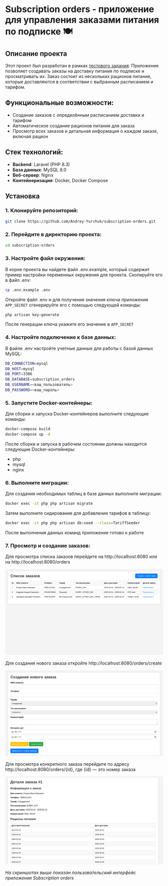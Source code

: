 # Subscription orders - приложение для управления заказами питания по подписке 🍽️

## Описание проекта
Этот проект был разработан в рамках [тестового задания](https://github.com/privatecrm/back-task). Приложение позволяет создавать заказы на доставку питания по подписке и просматривать их. Заказ состоит из нескольких рационов питания, которые доставляются в соответствии с выбранным расписанием и тарифом.

## Функциональные возможности:
- Создание заказов с определённым расписанием доставки и тарифом
- Автоматическое создание рационов питания для заказа
- Просмотр всех заказов и детальная информация о каждом заказе, включая рацион

## Стек технологий:
- **Backend**: Laravel (PHP 8.3)
- **База данных**: MySQL 8.0
- **Веб-сервер**: Nginx
- **Контейнеризация**: Docker, Docker Compose

## Установка

### 1. Клонируйте репозиторий:

```bash
git clone https://github.com/Andrey-Yurchuk/subscription-orders.git
```
### 2. Перейдите в директорию проекта:

```bash
cd subscription-orders
```

### 3. Настройте файл окружения:

В корне проекта вы найдете файл .env.example, который содержит пример настройки переменных окружения для проекта.
Скопируйте его в файл .env:

```bash
cp .env.example .env
```
Откройте файл .env и для получения значения ключа приложения `APP_SECRET` сгенерируйте его с помощью следующей команды:

```bash
php artisan key:generate
```
После генерации ключа укажите его значение в `APP_SECRET`

### 4. Настройте подключение к базе данных:

В файле .env настройте учетные данные для работы с базой данных MySQL:

```bash
DB_CONNECTION=mysql
DB_HOST=mysql
DB_PORT=3306
DB_DATABASE=subscription_orders
DB_USERNAME=<ваш_пользователь>
DB_PASSWORD=<ваш_пароль>
```

### 5. Запустите Docker-контейнеры:

Для сборки и запуска Docker-контейнеров выполните следующие команды:

```bash
docker-compose build
docker-compose up -d
```
После сборки и запуска в рабочем состоянии должны находится следующие Docker-контейнеры:
- php
- mysql
- nginx

### 6. Выполните миграции:

Для создания необходимых таблиц в базе данных выполните миграции:

```bash
docker exec -it php php artisan migrate
```
Затем выполните сидирование для добавления тарифов в таблицу:

```bash
docker exec -it php php artisan db:seed --class=TariffSeeder
```
После выполнения данных команд приложение готово к работе

### 7. Просмотр и создание заказов:

Для просмотра списка заказов перейдите на http://localhost:8080 или на http://localhost:8080/orders

![subscription_orders Screenshot](images/list.png)

Для создания нового заказа откройте http://localhost:8080/orders/create

![subscription_orders Screenshot](images/create.png)

Для просмотра конкретного заказа перейдите по адресу http://localhost:8080/orders/{id}, где {id} — это номер заказа

![subscription_orders Screenshot](images/show.png)

_На скриншотах выше показан пользовательский интерфейс приложения Subscription orders_

